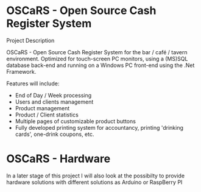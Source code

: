 # OSCaRS - Open Source Cash Register System

Project Description

OSCaRS - Open Source Cash Register System for the bar / café / tavern environment.
Optimized for touch-screen PC monitors, using a (MS)SQL database back-end and running on a Windows PC front-end using the .Net Framework.

Features will include:

* End of Day / Week processing
* Users and clients management
* Product management
* Product / Client statistics
* Multiple pages of customizable product buttons
* Fully developed printing system for accountancy, printing 'drinking cards', one-drink coupons, etc.

# OSCaRS - Hardware

In a later stage of this project I will also look at the possibilty to provide hardware solutions with different solutions as Arduino or RaspBerry PI
